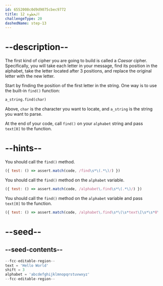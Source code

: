 ```yaml
---
id: 6552008c0d9d9075cbec9772
title: الخطوة 12
challengeType: 20
dashedName: step-13
---
```


# --description--

The first kind of cipher you are going to build is called a *Caesar* cipher. Specifically, you will take each letter in your message, find its position in the alphabet, take the letter located after 3 positions, and replace the original letter with the new letter.

Start by finding the position of the first letter in the string. One way is to use the built-in `find()` function:

```py
a_string.find(char)
```

Above, `char` is the character you want to locate, and `a_string` is the string you want to parse.

At the end of your code, call `find()` on your `alphabet` string and pass `text[0]` to the function.

# --hints--

You should call the `find()` method.

```js
({ test: () => assert.match(code, /find\s*\(.*\)/) })

```

You should call the `find()` method on the `alphabet` variable.

```js
({ test: () => assert.match(code, /alphabet\.find\s*\(.*\)/) })

```

You should call the `find()` method on the `alphabet` variable and pass `text[0]` to the function.

```js
({ test: () => assert.match(code, /alphabet\.find\s*\(\s*text\[\s*\s*0\s*\]\s*\)/) })

```

# --seed--

## --seed-contents--

```py
--fcc-editable-region--
text = 'Hello World'
shift = 3
alphabet = 'abcdefghijklmnopqrstuvwxyz'
--fcc-editable-region--
```
